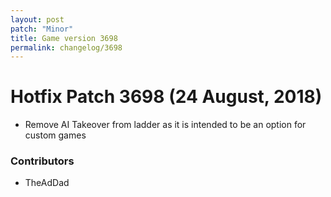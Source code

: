 ```yaml
---
layout: post
patch: "Minor"
title: Game version 3698
permalink: changelog/3698
---
```


# Hotfix Patch 3698 (24 August, 2018)

- Remove AI Takeover from ladder as it is intended to be an option for custom games

### Contributors

- TheAdDad
